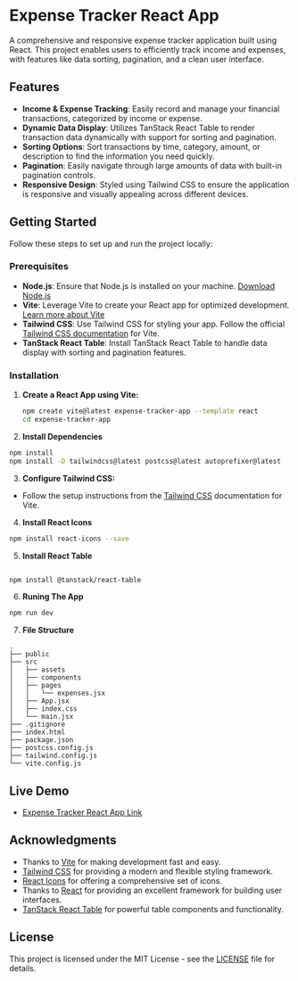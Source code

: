 # Expense Tracker React App

A comprehensive and responsive expense tracker application built using React. This project enables users to efficiently track income and expenses, with features like data sorting, pagination, and a clean user interface.

## Features

- **Income & Expense Tracking**: Easily record and manage your financial transactions, categorized by income or expense.
- **Dynamic Data Display**: Utilizes TanStack React Table to render transaction data dynamically with support for sorting and pagination.
- **Sorting Options**: Sort transactions by time, category, amount, or description to find the information you need quickly.
- **Pagination**: Easily navigate through large amounts of data with built-in pagination controls.
- **Responsive Design**: Styled using Tailwind CSS to ensure the application is responsive and visually appealing across different devices.

## Getting Started

Follow these steps to set up and run the project locally:

### Prerequisites

- **Node.js**: Ensure that Node.js is installed on your machine. [Download Node.js](https://nodejs.org/)
- **Vite**: Leverage Vite to create your React app for optimized development. [Learn more about Vite](https://vitejs.dev/)
- **Tailwind CSS**: Use Tailwind CSS for styling your app. Follow the official [Tailwind CSS documentation](https://tailwindcss.com/docs/installation) for Vite.
- **TanStack React Table**: Install TanStack React Table to handle data display with sorting and pagination features.

### Installation

1. **Create a React App using Vite:**
   ```bash
   npm create vite@latest expense-tracker-app --template react
   cd expense-tracker-app
   ```

2. **Install Dependencies**
```bash
npm install
npm install -D tailwindcss@latest postcss@latest autoprefixer@latest
```
3. **Configure Tailwind CSS:**
    
- Follow the setup instructions from the [Tailwind CSS](https://tailwindcss.com/docs/installation)  documentation for Vite.

4. **Install React Icons**
```bash
npm install react-icons --save
```

5. **Install React Table**
```bash

npm install @tanstack/react-table

```

6. **Runing The App**
```bash
npm run dev
``` 
7. **File Structure**
```
.
├── public
├── src
│   ├── assets
│   ├── components
│   ├── pages
│   │   └── expenses.jsx
│   ├── App.jsx
│   ├── index.css
│   └── main.jsx
├── .gitignore
├── index.html
├── package.json
├── postcss.config.js
├── tailwind.config.js
└── vite.config.js

```


## Live Demo

- [Expense Tracker React App Link](https://prashantswaroop001.github.io/Expense-Tracker/)

## Acknowledgments
- Thanks to [Vite](https://vitejs.dev/) for making development fast and easy.
- [Tailwind CSS](https://tailwindcss.com/) for providing a modern and flexible styling framework.
- [React Icons](https://react-icons.github.io/react-icons/) for offering a comprehensive set of icons.
- Thanks to [React](https://reactjs.org/) for providing an excellent framework for building user interfaces.
- [TanStack React Table](https://tanstack.com/table/v8) for powerful table components and functionality.

## License
This project is licensed under the MIT License - see the [LICENSE](./LICENSE) file for details.
